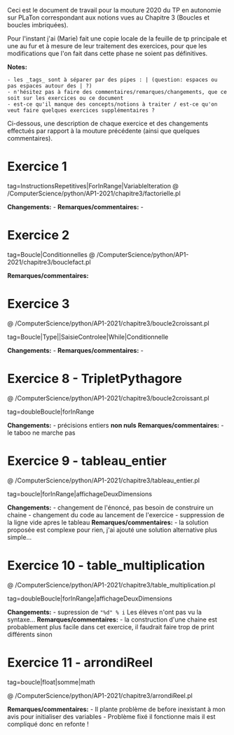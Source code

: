 Ceci est le document de travail pour la mouture 2020 du TP en autonomie sur PLaTon correspondant aux notions vues au Chapitre 3 (Boucles et boucles imbriquées).

Pour l'instant j'ai (Marie) fait une copie locale de la feuille de tp principale et une au fur et à mesure de leur traitement des exercices, pour que les modifications que l'on fait dans cette phase ne soient pas définitives.

**Notes:**

    - les _tags_ sont à séparer par des pipes : | (question: espaces ou pas espaces autour des | ?)
    - n'hésitez pas à faire des commentaires/remarques/changements, que ce soit sur les exercices ou ce document
    - est-ce qu'il manque des concepts/notions à traiter / est-ce qu'on veut faire quelques exercices supplémentaires ?


Ci-dessous, une description de chaque exercice et des changements effectués par rapport à la mouture précédente (ainsi que quelques commentaires).

# Exercice 1
tag=InstructionsRepetitives|ForInRange|VariableIteration
@ /ComputerScience/python/AP1-2021/chapitre3/factorielle.pl

**Changements:**
    - 
**Remarques/commentaires:**
    -

# Exercice 2
tag=Boucle|Conditionnelles
@ /ComputerScience/python/AP1-2021/chapitre3/bouclefact.pl

**Remarques/commentaires:**

# Exercice 3

@ /ComputerScience/python/AP1-2021/chapitre3/boucle2croissant.pl

tag=Boucle|Type||SaisieControlee|While|Conditionnelle

**Changements:**
    - 
**Remarques/commentaires:**
    -

# Exercice 8 - TripletPythagore

@ /ComputerScience/python/AP1-2021/chapitre3/boucle2croissant.pl

tag=doubleBoucle|forInRange

**Changements:**
    - précisions entiers **non nuls**
**Remarques/commentaires:**
    - le taboo ne marche pas

# Exercice 9 - tableau_entier

@ /ComputerScience/python/AP1-2021/chapitre3/tableau_entier.pl

tag=boucle|forInRange|affichageDeuxDimensions

**Changements:**
    - changement de l'énoncé, pas besoin de construire un chaine
    - changement du code au lancement de l'exercice
    - suppression de la ligne vide apres le tableau
**Remarques/commentaires:**
	- la solution proposée est complexe pour rien, j'ai ajouté une solution alternative plus simple...


# Exercice 10 - table_multiplication

@ /ComputerScience/python/AP1-2021/chapitre3/table_multiplication.pl

tag=doubleBoucle|forInRange|affichageDeuxDimensions

**Changements:**
    - supression de `"%d" % i` Les élèves n'ont pas vu la syntaxe...
**Remarques/commentaires:**
	- la construction d'une chaine est probablement plus facile dans cet exercice, il faudrait faire trop de print différents sinon


# Exercice 11 - arrondiReel

tag=boucle|float|somme|math

@ /ComputerScience/python/AP1-2021/chapitre3/arrondiReel.pl

**Remarques/commentaires:**
    - Il plante problème de before inexistant à mon avis pour initialiser des variables
    - Problème fixé il fonctionne mais il est compliqué donc en refonte !

